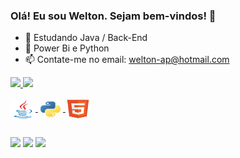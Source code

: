 ### Olá! Eu sou Welton. Sejam bem-vindos! 🚀

- 🌱 Estudando Java / Back-End
- 💬 Power Bi e Python
- 📫 Contate-me no email: welton-ap@hotmail.com

<div>
  <a href="https://github.com/WeltonJesus">
  <img height="180em" src="https://github-readme-stats.vercel.app/api?username=WeltonJesus&show_icons=true&theme=dark&include_all_commits=true&count_private=true"/>
  <img height="180em" src="https://github-readme-stats.vercel.app/api/top-langs/?username=WeltonJesus&layout=compact&langs_count=7&theme=dark"/>
</div>
  <div style="display: inline_block"><br>
  <img align="center" alt="Welton-Java" height="30" width="40" src="https://raw.githubusercontent.com/devicons/devicon/master/icons/java/java-original.svg">
  <img align="center" alt="Welton-Python" height="30" width="40" src="https://raw.githubusercontent.com/devicons/devicon/master/icons/python/python-original.svg">
  <img align="center" alt="Welton-HTML" height="30" width="40" src="https://raw.githubusercontent.com/devicons/devicon/master/icons/html5/html5-original.svg">
</div>
  
##
  
<div> 
  
  <a href="https://www.linkedin.com/in/welton-aparecido-de-jesus-4a22a866/" target="_blank"><img src="https://img.shields.io/badge/-LinkedIn-%230077B5?style=for-the-badge&logo=linkedin&logoColor=white" target="_blank"></a>
   <a href="https://web.whatsapp.com/" target="_blank"><img src="https://img.shields.io/badge/WhatsApp-25D366?style=for-the-badge&logo=whatsapp&logoColor=white" target="_blank"></a> 
  <a href="https://outlook.live.com/mail/0/inbox" target="_blank"><img src="https://img.shields.io/badge/Gmail-D14836?style=for-the-badge&logo=gmail&logoColor=white" target="_blank"></a> 
  
</div>

  
  
